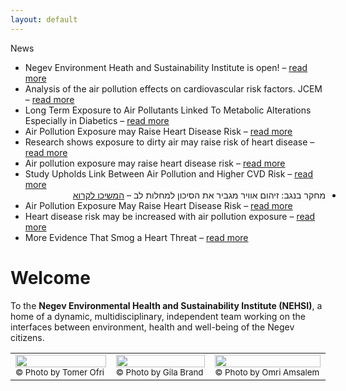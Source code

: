 ```yaml
---
layout: default
---
```


<div class="home">
	
<div class="ticker-container">
  <div class="ticker-caption">
    <p>News</p>
  </div>
  <ul>
    <div>
      <li><span>Negev Environment Heath and Sustainability Institute is open! &ndash; <a href="#">read more</a></span></li>
    </div>
    <div>
      <li><span>Analysis of the air pollution effects on cardiovascular risk factors. JCEM  &ndash; <a href="#">read more</a></span></li>
    </div>
    <div>
      <li><span>Long Term Exposure to Air Pollutants Linked To Metabolic Alterations Especially in Diabetics  &ndash; <a href="http://medicalresearch.com/author-interviews/long-term-exposure-to-air-pollutants-linked-to-metabolic-alterations-especially-in-diabetics/24722/" target="_blank">read more</a></span></li>
    </div>
    <div>
      <li><span>Air Pollution Exposure may Raise Heart Disease Risk  &ndash; <a href="http://in.bgu.ac.il/en/Pages/news/airpollution_heart.aspx" target="_blank">read more</a></span></li>
    </div>
    <div>
      <li><span>Research shows exposure to dirty air may raise risk of heart disease  &ndash; <a href="http://www.jpost.com/Business-and-Innovation/Health-and-Science/Research-shows-exposure-to-dirty-air-may-raise-risk-of-heart-disease-455119" target="_blank">read more</a></span></li>
    </div>
    <div>
      <li><span>Air pollution exposure may raise heart disease risk  &ndash; <a href="https://www.sciencedaily.com/releases/2016/05/160524144659.htm" target="_blank">read more</a></span></li>
    </div>
    <div>
      <li><span>Study Upholds Link Between Air Pollution and Higher CVD Risk  &ndash; <a href="http://www.doctorslounge.com/index.php/news/pb/63911" target="_blank">read more</a></span></li>
    </div>
    <div dir="rtl">
      <li><span>מחקר בנגב: זיהום אוויר מגביר את הסיכון למחלות לב  &ndash; <a href="http://www.nrg.co.il/online/13/ART2/781/737.html" target="_blank">המשיכו לקרוא</a></span></li>
    </div>
    <div>
      <li><span>Air Pollution Exposure May Raise Heart Disease Risk  &ndash; <a href="https://www.endocrine.org/news-room/current-press-releases/air-pollution-exposure-may-raise-heart-disease-risk" target="_blank">read more</a></span></li>
    </div>
    <div>
      <li><span>Heart disease risk may be increased with air pollution exposure  &ndash; <a href="http://www.medicalnewstoday.com/articles/310479.php" target="_blank">read more</a></span></li>
    </div>
    <div>
      <li><span>More Evidence That Smog a Heart Threat  &ndash; <a href="https://consumer.healthday.com/respiratory-and-allergy-information-2/air-pollution-health-news-540/air-pollution-heart-disease-risk-jcem-release-batch-2689-711202.html" target="_blank">read more</a></span></li>
    </div>
  </ul>
</div>	
	
<h1>Welcome</h1>
	
<p>
To the <b>Negev Environmental Health and Sustainability Institute (NEHSI)</b>, a home of a dynamic, multidisciplinary, independent team working on the interfaces between environment, health and well-being of the Negev citizens.
</p>
</div>

<table style="width:100%">
  <tr>
    <td><img src="http://nehsi.org/images/rsz_1b7dust.png" style="width:100%;height:64%;"><small>© Photo by Tomer Ofri</small></td>
    <td><img src="http://nehsi.org/images/rsz_1b7ya.png" style="width:100%;height:64%;"><small>© Photo by Gila Brand</small></td>		
    <td><img src="http://nehsi.org/images/rsz_1omriamsalem.png" style="width:100%;height:64%;"><small>© Photo by Omri Amsalem</small></td>
  </tr>
</table>
